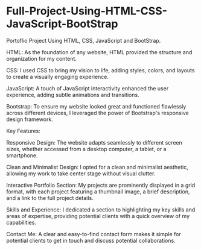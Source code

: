 # Full-Project-Using-HTML-CSS-JavaScript-BootStrap
Portoflio Project Using HTML, CSS, JavaScript and BootStrap.

HTML: As the foundation of any website, HTML provided the structure and organization for my content.

CSS:  I used CSS to bring my vision to life, adding styles, colors, and layouts to create a visually engaging experience.

JavaScript:  A touch of JavaScript interactivity enhanced the user experience, adding subtle animations and transitions.

Bootstrap: To ensure my website looked great and functioned flawlessly across different devices, I leveraged the power of Bootstrap's responsive design framework.

Key Features:

Responsive Design: The website adapts seamlessly to different screen sizes, whether accessed from a desktop computer, a tablet, or a smartphone.

Clean and Minimalist Design: I opted for a clean and minimalist aesthetic, allowing my work to take center stage without visual clutter.

Interactive Portfolio Section: My projects are prominently displayed in a grid format, with each project featuring a thumbnail image, a brief description, and a link to the full project details.

Skills and Experience: I dedicated a section to highlighting my key skills and areas of expertise, providing potential clients with a quick overview of my capabilities.

Contact Me:  A clear and easy-to-find contact form makes it simple for potential clients to get in touch and discuss potential collaborations.
